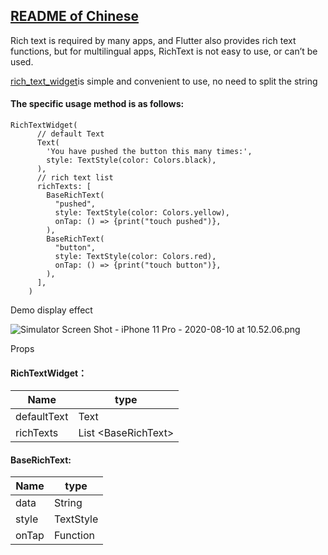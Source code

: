 ## [README of Chinese](README.md)
Rich text is required by many apps, and Flutter also provides rich text functions, but for multilingual apps, RichText is not easy to use, or 
can’t be used.

[rich_text_widget](https://github.com/liranhao/rich_text_widget)is simple and convenient to use, no need to split the string


#### The specific usage method is as follows:
```
RichTextWidget(
      // default Text
      Text(
        'You have pushed the button this many times:',
        style: TextStyle(color: Colors.black),
      ),
      // rich text list
      richTexts: [
        BaseRichText(
          "pushed",
          style: TextStyle(color: Colors.yellow),
          onTap: () => {print("touch pushed")},
        ),
        BaseRichText(
          "button",
          style: TextStyle(color: Colors.red),
          onTap: () => {print("touch button")},
        ),
      ],
    )
```
Demo display effect

![Simulator Screen Shot - iPhone 11 Pro - 2020-08-10 at 10.52.06.png](https://upload-images.jianshu.io/upload_images/1350306-2b5cdcf7b2864f8f.png?imageMogr2/auto-orient/strip%7CimageView2/2/w/310)

Props
 #### RichTextWidget：

| Name        | type              |
| ----------- | ----------------- |
| defaultText | Text              |
| richTexts   | List \<BaseRichText>|

#### BaseRichText: 

| Name    | type      |
| ------- | --------- |
| data    | String    |
| style   | TextStyle |
| onTap   | Function  |
